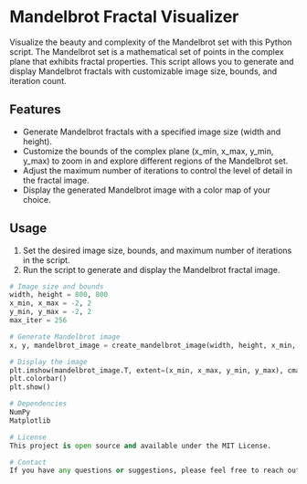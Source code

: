 # Mandelbrot Fractal Visualizer

Visualize the beauty and complexity of the Mandelbrot set with this Python script. The Mandelbrot set is a mathematical set of points in the complex plane that exhibits fractal properties. This script allows you to generate and display Mandelbrot fractals with customizable image size, bounds, and iteration count.

## Features

- Generate Mandelbrot fractals with a specified image size (width and height).
- Customize the bounds of the complex plane (x_min, x_max, y_min, y_max) to zoom in and explore different regions of the Mandelbrot set.
- Adjust the maximum number of iterations to control the level of detail in the fractal image.
- Display the generated Mandelbrot image with a color map of your choice.

## Usage

1. Set the desired image size, bounds, and maximum number of iterations in the script.
2. Run the script to generate and display the Mandelbrot fractal image.

```python
# Image size and bounds
width, height = 800, 800
x_min, x_max = -2, 2
y_min, y_max = -2, 2
max_iter = 256

# Generate Mandelbrot image
x, y, mandelbrot_image = create_mandelbrot_image(width, height, x_min, x_max, y_min, y_max, max_iter)

# Display the image
plt.imshow(mandelbrot_image.T, extent=(x_min, x_max, y_min, y_max), cmap='hot')
plt.colorbar()
plt.show()

# Dependencies
NumPy
Matplotlib

# License
This project is open source and available under the MIT License.

# Contact
If you have any questions or suggestions, please feel free to reach out or open an issue on GitHub.